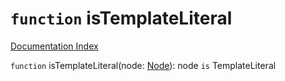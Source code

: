 # `function` isTemplateLiteral

[Documentation Index](../README.md)

`function` isTemplateLiteral(node: [Node](../interface.Node/README.md)): node `is` TemplateLiteral

